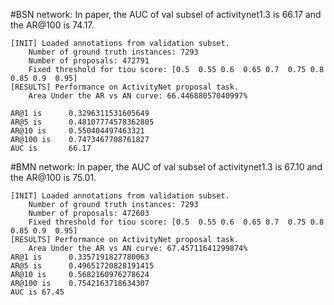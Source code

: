 #BSN network:
In paper, the AUC of val subsel of activitynet1.3 is 66.17 and the AR@100 is 74.17.
```
[INIT] Loaded annotations from validation subset.
	Number of ground truth instances: 7293
	Number of proposals: 472791
	Fixed threshold for tiou score: [0.5  0.55 0.6  0.65 0.7  0.75 0.8  0.85 0.9  0.95]
[RESULTS] Performance on ActivityNet proposal task.
	Area Under the AR vs AN curve: 66.44688057040997%

AR@1 is 	 0.3296311531605649
AR@5 is 	 0.48107774578362805
AR@10 is 	 0.550404497463321
AR@100 is 	 0.7473467708761827
AUC is       66.17
```

#BMN network:
In paper, the AUC of val subsel of activitynet1.3 is 67.10 and the AR@100 is 75.01.
```
[INIT] Loaded annotations from validation subset.
	Number of ground truth instances: 7293
	Number of proposals: 472603
	Fixed threshold for tiou score: [0.5  0.55 0.6  0.65 0.7  0.75 0.8  0.85 0.9  0.95]
[RESULTS] Performance on ActivityNet proposal task.
	Area Under the AR vs AN curve: 67.45711641299874%
AR@1 is 	 0.3357191827780063
AR@5 is 	 0.49651720828191415
AR@10 is 	 0.5682160976278624
AR@100 is 	 0.7542163718634307
AUC is 67.45
```